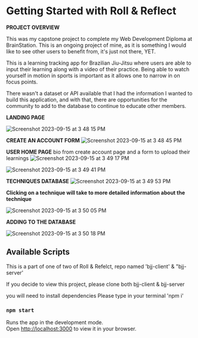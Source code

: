 # Getting Started with Roll & Reflect

**PROJECT OVERVIEW**

This was my capstone project to complete my Web Development Diploma at BrainStation. This is an ongoing project of mine, as it is something I would like to see other users to benefit from, it's just not there, YET. 

This is a learning tracking app for Brazilian Jiu-Jitsu where users are able to input their learning along with a video of their practice. 
Being able to watch yourself in motion in sports is important as it allows one to narrow in on focus points. 

There wasn't a dataset or API available that I had the information I wanted to build this application, and with that, there are opportunities for the community to add to the database to continue to educate other members. 

**LANDING PAGE**

![Screenshot 2023-09-15 at 3 48 15 PM](https://github.com/SabrineDhaliwal/bjj-client/assets/131562454/2ad8404a-4b69-4682-9940-89ae2c19e829)


**CREATE AN ACCOUNT FORM**
![Screenshot 2023-09-15 at 3 48 45 PM](https://github.com/SabrineDhaliwal/bjj-client/assets/131562454/b1652829-a7f8-4088-9a46-4fec6f1d430f)


**USER HOME PAGE**
bio from create account page and a form to upload their learnings
![Screenshot 2023-09-15 at 3 49 17 PM](https://github.com/SabrineDhaliwal/bjj-client/assets/131562454/274912f3-3b81-47ef-a835-56890ae92701)

![Screenshot 2023-09-15 at 3 49 41 PM](https://github.com/SabrineDhaliwal/bjj-client/assets/131562454/7ae812fa-8d62-4a86-a1b3-712968a0ed28)

**TECHNIQUES DATABASE**
![Screenshot 2023-09-15 at 3 49 53 PM](https://github.com/SabrineDhaliwal/bjj-client/assets/131562454/d9c5231d-d175-4657-a0ea-dd8e9df23dea)

**Clicking on a technique will take to more detailed information about the technique**

![Screenshot 2023-09-15 at 3 50 05 PM](https://github.com/SabrineDhaliwal/bjj-client/assets/131562454/4f04ab18-515e-4b10-b15b-233f153fda94)


**ADDING TO THE DATABASE**

![Screenshot 2023-09-15 at 3 50 18 PM](https://github.com/SabrineDhaliwal/bjj-client/assets/131562454/822d483c-1836-4e76-88d1-92f93467fd6c)


## Available Scripts
This is a part of one of two of Roll & Refelct, repo named 'bjj-client' & "bjj-server'

If you decide to view this project, please clone both bjj-client & bjj-server

you will need to install dependencies
Please type in your terminal 
'npm i'

### `npm start`

Runs the app in the development mode.\
Open [http://localhost:3000](http://localhost:3000) to view it in your browser.






